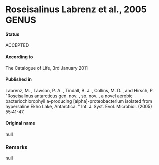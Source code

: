 Roseisalinus Labrenz et al., 2005 GENUS
=======

#### Status
ACCEPTED

#### According to
The Catalogue of Life, 3rd January 2011

#### Published in
Labrenz, M. , Lawson, P. A. , Tindall, B. J. , Collins, M. D. , and Hirsch, P. "Roseisalinus antarcticus gen. nov. , sp. nov. , a novel aerobic bacteriochlorophyll a-producing [alpha]-proteobacterium isolated from hypersaline Ekho Lake, Antarctica. " Int. J. Syst. Evol. Microbiol. (2005) 55:41-47.

#### Original name
null

### Remarks
null